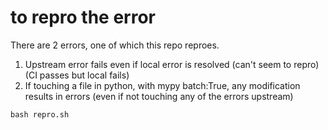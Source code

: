 # to repro the error

There are 2 errors, one of which this repo reproes.

1. Upstream error fails even if local error is resolved (can't seem to repro) (CI passes but local fails)
2. If touching a file in python, with mypy batch:True, any modification results in errors (even if not touching any of the errors upstream)

```
bash repro.sh
```
